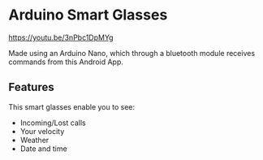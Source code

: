 # Arduino Smart Glasses

https://youtu.be/3nPbc1DpMYg

Made using an Arduino Nano, which through a bluetooth module receives commands from this Android App.

## Features

This smart glasses enable you to see:

- Incoming/Lost calls
- Your velocity
- Weather
- Date and time
